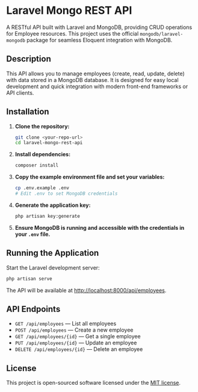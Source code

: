 # Laravel Mongo REST API

A RESTful API built with Laravel and MongoDB, providing CRUD operations for Employee resources. This project uses the official `mongodb/laravel-mongodb` package for seamless Eloquent integration with MongoDB.

## Description

This API allows you to manage employees (create, read, update, delete) with data stored in a MongoDB database. It is designed for easy local development and quick integration with modern front-end frameworks or API clients.

## Installation

1. **Clone the repository:**
   ```sh
   git clone <your-repo-url>
   cd laravel-mongo-rest-api
   ```
2. **Install dependencies:**
   ```sh
   composer install
   ```
3. **Copy the example environment file and set your variables:**
   ```sh
   cp .env.example .env
   # Edit .env to set MongoDB credentials
   ```
4. **Generate the application key:**
   ```sh
   php artisan key:generate
   ```
5. **Ensure MongoDB is running and accessible with the credentials in your `.env` file.**

## Running the Application

Start the Laravel development server:

```sh
php artisan serve
```

The API will be available at [http://localhost:8000/api/employees](http://localhost:8000/api/employees).

## API Endpoints

- `GET /api/employees` — List all employees
- `POST /api/employees` — Create a new employee
- `GET /api/employees/{id}` — Get a single employee
- `PUT /api/employees/{id}` — Update an employee
- `DELETE /api/employees/{id}` — Delete an employee

## License

This project is open-sourced software licensed under the [MIT license](https://opensource.org/licenses/MIT).
